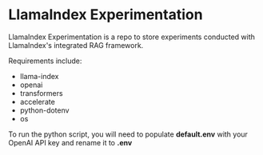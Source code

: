 # LlamaIndex Experimentation
LlamaIndex Experimentation is a repo to store experiments conducted with LlamaIndex's integrated RAG framework.

Requirements include:
* llama-index
* openai
* transformers
* accelerate
* python-dotenv
* os

To run the python script, you will need to populate **default.env** with your OpenAI API key and rename it to **.env**
